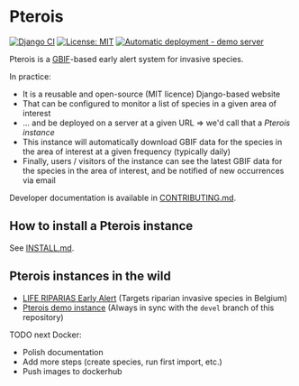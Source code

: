 # Pterois

<!-- badges: start -->
[![Django CI](https://github.com/riparias/pterois/actions/workflows/django_tests.yml/badge.svg)](https://github.com/riparias/early-alert-webapp/actions/workflows/django_tests.yml)
[![License: MIT](https://img.shields.io/badge/License-MIT-yellow.svg)](https://opensource.org/licenses/MIT)
[![Automatic deployment - demo server](https://github.com/riparias/pterois/actions/workflows/deploy_demo.yml/badge.svg?branch=devel)](https://github.com/riparias/pterois/actions/workflows/deploy_demo.yml)
<!-- badges: end -->

Pterois is a [GBIF](https://www.gbif.org)-based early alert system for invasive species.

In practice:

- It is a reusable and open-source (MIT licence) Django-based website
- That can be configured to monitor a list of species in a given area of interest
- ... and be deployed on a server at a given URL => we'd call that a *Pterois instance*
- This instance will automatically download GBIF data for the species in the area of interest at a given frequency (typically daily)
- Finally, users / visitors of the instance can see the latest GBIF data for the species in the area of interest, and be notified of new occurrences via email

Developer documentation is available in [CONTRIBUTING.md](CONTRIBUTING.md).

## How to install a Pterois instance

See [INSTALL.md](INSTALL.md).

## Pterois instances in the wild

- [LIFE RIPARIAS Early Alert](https://alert.riparias.be) (Targets riparian invasive species in Belgium)
- [Pterois demo instance](https://pterois-demo.niconoe.eu/) (Always in sync with the `devel` branch of this repository)

TODO next Docker:

- Polish documentation
- Add more steps (create species, run first import, etc.)
- Push images to dockerhub